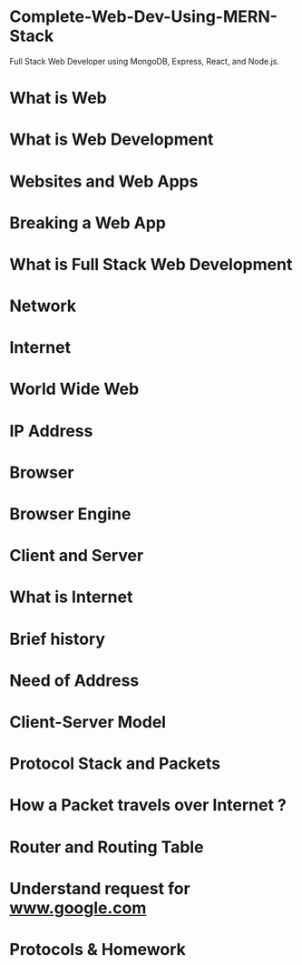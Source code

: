 # Complete-Web-Dev-Using-MERN-Stack
Full Stack Web Developer using MongoDB, Express, React, and Node.js.

# What is Web

# What is Web Development

# Websites and Web Apps

# Breaking a Web App

# What is Full Stack Web Development

# Network

# Internet

# World Wide Web

# IP Address

# Browser
# Browser Engine

# Client and Server

# What is Internet

# Brief history

# Need of Address

# Client-Server Model

# Protocol Stack and Packets

# How a Packet travels over Internet ?

# Router and Routing Table

# Understand request for www.google.com

# Protocols & Homework